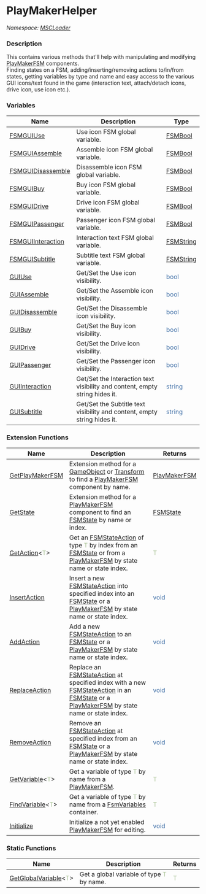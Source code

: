 # PlayMakerHelper

*Namespace: [MSCLoader](API/MSCLoader.md)*

### Description

This contains various methods that'll help with manipulating and modifying [PlayMakerFSM](https://hutonggames.fogbugz.com/default.asp?W1079) components.  
Finding states on a FSM, adding/inserting/removing actions to/in/from states, getting variables by type and name and easy access to the various GUI icons/text found in the game (interaction text, attach/detach icons, drive icon, use icon etc.).

### Variables

Name | Description | Type
---- | ----------- | -----
[FSMGUIUse](API/MSCLoader.Helper/PlayMakerHelper/Variables/FSMGUIUse) | Use icon FSM global variable. | [FSMBool](https://hutonggames.fogbugz.com/default.asp?W1103)
[FSMGUIAssemble](API/MSCLoader.Helper/PlayMakerHelper/Variables/FSMGUIAssemble) | Assemble icon FSM global variable. | [FSMBool](https://hutonggames.fogbugz.com/default.asp?W1103)
[FSMGUIDisassemble](API/MSCLoader.Helper/PlayMakerHelper/Variables/FSMGUIDisassemble) | Disassemble icon FSM global variable. | [FSMBool](https://hutonggames.fogbugz.com/default.asp?W1103)
[FSMGUIBuy](API/MSCLoader.Helper/PlayMakerHelper/Variables/FSMGUIBuy) | Buy icon FSM global variable. | [FSMBool](https://hutonggames.fogbugz.com/default.asp?W1103)
[FSMGUIDrive](API/MSCLoader.Helper/PlayMakerHelper/Variables/FSMGUIDrive) | Drive icon FSM global variable. | [FSMBool](https://hutonggames.fogbugz.com/default.asp?W1103)
[FSMGUIPassenger](API/MSCLoader.Helper/PlayMakerHelper/Variables/FSMGUIPassenger) | Passenger icon FSM global variable. | [FSMBool](https://hutonggames.fogbugz.com/default.asp?W1103)
[FSMGUIInteraction](API/MSCLoader.Helper/PlayMakerHelper/Variables/FSMGUIInteraction) | Interaction text FSM global variable. | [FSMString](https://hutonggames.fogbugz.com/default.asp?W1103)
[FSMGUISubtitle](API/MSCLoader.Helper/PlayMakerHelper/Variables/FSMGUISubtitle) | Subtitle text FSM global variable. | [FSMString](https://hutonggames.fogbugz.com/default.asp?W1103)
[GUIUse](API/MSCLoader.Helper/PlayMakerHelper/Variables/GUIUse) | Get/Set the Use icon visibility. | <font color=#4170a7>bool</font>
[GUIAssemble](API/MSCLoader.Helper/PlayMakerHelper/Variables/GUIAssemble) | Get/Set the Assemble icon visibility. | <font color=#4170a7>bool</font>
[GUIDisassemble](API/MSCLoader.Helper/PlayMakerHelper/Variables/GUIDisassemble) | Get/Set the Disassemble icon visibility. | <font color=#4170a7>bool</font>
[GUIBuy](API/MSCLoader/HelperPlayMakerHelper/Variables/GUIBuy) | Get/Set the Buy icon visibility. | <font color=#4170a7>bool</font>
[GUIDrive](API/MSCLoader/HelperPlayMakerHelper/Variables/GUIDrive) | Get/Set the Drive icon visibility. | <font color=#4170a7>bool</font>
[GUIPassenger](API/MSCLoader.Helper/PlayMakerHelper/Variables/GUIPassenger) | Get/Set the Passenger icon visibility. | <font color=#4170a7>bool</font>
[GUIInteraction](API/MSCLoader.Helper/PlayMakerHelper/Variables/GUIInteraction) | Get/Set the Interaction text visibility and content, empty string hides it. | <font color=#4170a7>string</font>
[GUISubtitle](API/MSCLoader.Helper/PlayMakerHelper/Variables/GUISubtitle) | Get/Set the Subtitle text visibility and content, empty string hides it. | <font color=#4170a7>string</font>

### Extension Functions

Name | Description | Returns
---- | ----------- | -------
[GetPlayMakerFSM](API/MSCLoader.Helper/PlayMakerHelper/Functions/GetPlayMakerFSM.md) | Extension method for a [GameObject](https://docs.unity3d.com/500/Documentation/ScriptReference/GameObject.html) or [Transform](https://docs.unity3d.com/500/Documentation/ScriptReference/Transform.html) to find a [PlayMakerFSM](https://hutonggames.fogbugz.com/default.asp?W1079) component by name. | [PlayMakerFSM](https://hutonggames.fogbugz.com/default.asp?W1079)
[GetState](API/MSCLoader.Helper/PlayMakerHelper/Functions/GetState.md) | Extension method for a [PlayMakerFSM](https://hutonggames.fogbugz.com/default.asp?W1079) component to find an [FSMState](https://hutonggames.fogbugz.com/default.asp?W1099) by name or index. | [FSMState](https://hutonggames.fogbugz.com/default.asp?W1099)
[GetAction](API/MSCLoader.Helper/PlayMakerHelper/Functions/GetAction.md)\<<font color="#aac397">T</font>\> | Get an [FSMStateAction](https://hutonggames.fogbugz.com/default.asp?W1100) of type <font color="#aac397">T</font> by index from an [FSMState](https://hutonggames.fogbugz.com/default.asp?W1099) or from a [PlayMakerFSM](https://hutonggames.fogbugz.com/default.asp?W1079) by state name or state index. | <font color="#aac397">T</font>
[InsertAction](API/MSCLoader.Helper/PlayMakerHelper/Functions/InsertAction.md) | Insert a new [FSMStateAction](https://hutonggames.fogbugz.com/default.asp?W1100) into specified index into an [FSMState](https://hutonggames.fogbugz.com/default.asp?W1099) or a [PlayMakerFSM](https://hutonggames.fogbugz.com/default.asp?W1079) by state name or state index. | <font color=#4170a7>void</font>
[AddAction](API/MSCLoader.Helper/PlayMakerHelper/Functions/AddAction.md) | Add a new [FSMStateAction](https://hutonggames.fogbugz.com/default.asp?W1100) to an [FSMState](https://hutonggames.fogbugz.com/default.asp?W1099) or a [PlayMakerFSM](https://hutonggames.fogbugz.com/default.asp?W1079) by state name or state index. | <font color=#4170a7>void</font>
[ReplaceAction](API/MSCLoader.Helper/PlayMakerHelper/Functions/ReplaceAction.md) | Replace an [FSMStateAction](https://hutonggames.fogbugz.com/default.asp?W1100) at specified index with a new [FSMStateAction](https://hutonggames.fogbugz.com/default.asp?W1100) in an [FSMState](https://hutonggames.fogbugz.com/default.asp?W1099) or a [PlayMakerFSM](https://hutonggames.fogbugz.com/default.asp?W1079) by state name or state index. | <font color=#4170a7>void</font>
[RemoveAction](API/MSCLoader.Helper/PlayMakerHelper/Functions/RemoveAction.md) | Remove an [FSMStateAction](https://hutonggames.fogbugz.com/default.asp?W1100) at specified index from an [FSMState](https://hutonggames.fogbugz.com/default.asp?W1099) or a [PlayMakerFSM](https://hutonggames.fogbugz.com/default.asp?W1079) by state name or state index. | <font color=#4170a7>void</font>
[GetVariable](API/MSCLoader.Helper/PlayMakerHelper/Functions/GetVariable.md)\<<font color="#aac397">T</font>\> | Get a variable of type <font color="#aac397">T</font> by name from a [PlayMakerFSM](https://hutonggames.fogbugz.com/default.asp?W1079). | <font color="#aac397">T</font>
[FindVariable](API/MSCLoader.Helper/PlayMakerHelper/Functions/FindVariable.md)\<<font color="#aac397">T</font>\> | Get a variable of type <font color="#aac397">T</font> by name from a [FsmVariables](https://hutonggames.fogbugz.com/default.asp?W1103) container. | <font color="#aac397">T</font>
[Initialize](API/MSCLoader.Helper/PlayMakerHelper/Functions/Initialize.md) | Initialize a not yet enabled [PlayMakerFSM](https://hutonggames.fogbugz.com/default.asp?W1079) for editing. | <font color=#4170a7>void</font>

### Static Functions

Name | Description | Returns
---- | ----------- | -------
[GetGlobalVariable](API/MSCLoader.Helper/PlayMakerHelper/Functions/GetGlobalVariable.md)\<<font color="#aac397">T</font>\> | Get a global variable of type <font color="#aac397">T</font> by name. | <font color="#aac397">T</font>
